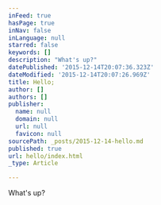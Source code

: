 ```yaml
---
inFeed: true
hasPage: true
inNav: false
inLanguage: null
starred: false
keywords: []
description: "What's up?"
datePublished: '2015-12-14T20:07:36.323Z'
dateModified: '2015-12-14T20:07:26.969Z'
title: Hello;
author: []
authors: []
publisher:
  name: null
  domain: null
  url: null
  favicon: null
sourcePath: _posts/2015-12-14-hello.md
published: true
url: hello/index.html
_type: Article

---
```

What's up?